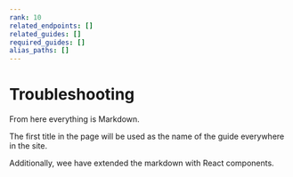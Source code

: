 ```yaml
---
rank: 10
related_endpoints: []
related_guides: []
required_guides: []
alias_paths: []
---
```


# Troubleshooting

From here everything is Markdown.

The first title in the page will be used as the name of the guide everywhere in
the site.

Additionally, wee have extended the markdown with React components.